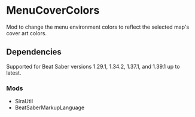 # MenuCoverColors

Mod to change the menu environment colors to reflect the selected map's cover art colors.

## Dependencies
Supported for Beat Saber versions 1.29.1, 1.34.2, 1.37.1, and 1.39.1 up to latest.

### Mods

- SiraUtil
- BeatSaberMarkupLanguage